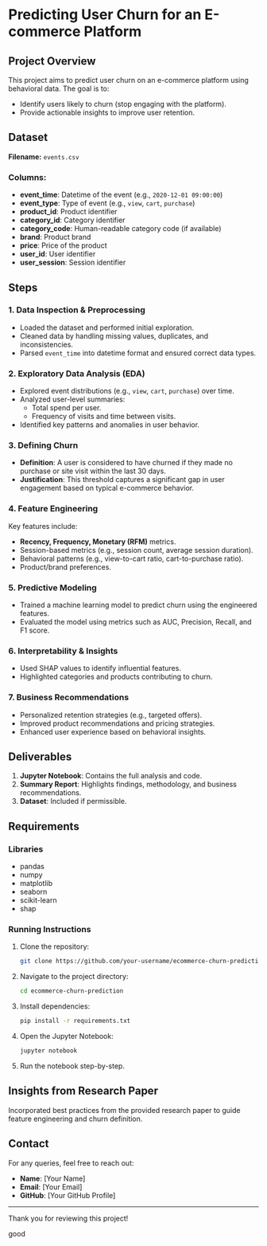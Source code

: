 # Predicting User Churn for an E-commerce Platform

## Project Overview

This project aims to predict user churn on an e-commerce platform using behavioral data. The goal is to:

- Identify users likely to churn (stop engaging with the platform).
- Provide actionable insights to improve user retention.

## Dataset

**Filename:** `events.csv`

### Columns:

- **event\_time**: Datetime of the event (e.g., `2020-12-01 09:00:00`)
- **event\_type**: Type of event (e.g., `view`, `cart`, `purchase`)
- **product\_id**: Product identifier
- **category\_id**: Category identifier
- **category\_code**: Human-readable category code (if available)
- **brand**: Product brand
- **price**: Price of the product
- **user\_id**: User identifier
- **user\_session**: Session identifier

## Steps

### 1. Data Inspection & Preprocessing

- Loaded the dataset and performed initial exploration.
- Cleaned data by handling missing values, duplicates, and inconsistencies.
- Parsed `event_time` into datetime format and ensured correct data types.

### 2. Exploratory Data Analysis (EDA)

- Explored event distributions (e.g., `view`, `cart`, `purchase`) over time.
- Analyzed user-level summaries:
  - Total spend per user.
  - Frequency of visits and time between visits.
- Identified key patterns and anomalies in user behavior.

### 3. Defining Churn

- **Definition**: A user is considered to have churned if they made no purchase or site visit within the last 30 days.
- **Justification**: This threshold captures a significant gap in user engagement based on typical e-commerce behavior.

### 4. Feature Engineering

Key features include:

- **Recency, Frequency, Monetary (RFM)** metrics.
- Session-based metrics (e.g., session count, average session duration).
- Behavioral patterns (e.g., view-to-cart ratio, cart-to-purchase ratio).
- Product/brand preferences.

### 5. Predictive Modeling

- Trained a machine learning model to predict churn using the engineered features.
- Evaluated the model using metrics such as AUC, Precision, Recall, and F1 score.

### 6. Interpretability & Insights

- Used SHAP values to identify influential features.
- Highlighted categories and products contributing to churn.

### 7. Business Recommendations

- Personalized retention strategies (e.g., targeted offers).
- Improved product recommendations and pricing strategies.
- Enhanced user experience based on behavioral insights.

## Deliverables

1. **Jupyter Notebook**: Contains the full analysis and code.
2. **Summary Report**: Highlights findings, methodology, and business recommendations.
3. **Dataset**: Included if permissible.

## Requirements

### Libraries

- pandas
- numpy
- matplotlib
- seaborn
- scikit-learn
- shap

### Running Instructions

1. Clone the repository:
   ```bash
   git clone https://github.com/your-username/ecommerce-churn-prediction.git
   ```
2. Navigate to the project directory:
   ```bash
   cd ecommerce-churn-prediction
   ```
3. Install dependencies:
   ```bash
   pip install -r requirements.txt
   ```
4. Open the Jupyter Notebook:
   ```bash
   jupyter notebook
   ```
5. Run the notebook step-by-step.

## Insights from Research Paper

Incorporated best practices from the provided research paper to guide feature engineering and churn definition.

## Contact

For any queries, feel free to reach out:

- **Name**: [Your Name]
- **Email**: [Your Email]
- **GitHub**: [Your GitHub Profile]

---

Thank you for reviewing this project!

good

